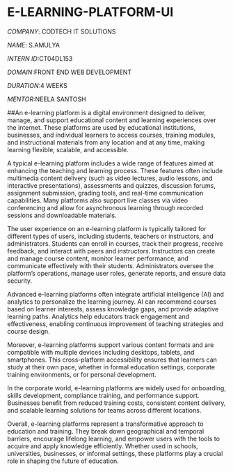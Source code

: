 # E-LEARNING-PLATFORM-UI

*COMPANY*: CODTECH IT SOLUTIONS

*NAME*: S.AMULYA

*INTERN ID*:CT04DL153

*DOMAIN*:FRONT END WEB DEVELOPMENT

*DURATION*:4 WEEKS

*MENTOR*:NEELA SANTOSH

##An e-learning platform is a digital environment designed to deliver, manage, and support educational content and learning experiences over the internet. These platforms are used by educational institutions, businesses, and individual learners to access courses, training modules, and instructional materials from any location and at any time, making learning flexible, scalable, and accessible.

A typical e-learning platform includes a wide range of features aimed at enhancing the teaching and learning process. These features often include multimedia content delivery (such as video lectures, audio lessons, and interactive presentations), assessments and quizzes, discussion forums, assignment submission, grading tools, and real-time communication capabilities. Many platforms also support live classes via video conferencing and allow for asynchronous learning through recorded sessions and downloadable materials.

The user experience on an e-learning platform is typically tailored for different types of users, including students, teachers or instructors, and administrators. Students can enroll in courses, track their progress, receive feedback, and interact with peers and instructors. Instructors can create and manage course content, monitor learner performance, and communicate effectively with their students. Administrators oversee the platform’s operations, manage user roles, generate reports, and ensure data security.

Advanced e-learning platforms often integrate artificial intelligence (AI) and analytics to personalize the learning journey. AI can recommend courses based on learner interests, assess knowledge gaps, and provide adaptive learning paths. Analytics help educators track engagement and effectiveness, enabling continuous improvement of teaching strategies and course design.

Moreover, e-learning platforms support various content formats and are compatible with multiple devices including desktops, tablets, and smartphones. This cross-platform accessibility ensures that learners can study at their own pace, whether in formal education settings, corporate training environments, or for personal development.

In the corporate world, e-learning platforms are widely used for onboarding, skills development, compliance training, and performance support. Businesses benefit from reduced training costs, consistent content delivery, and scalable learning solutions for teams across different locations.

Overall, e-learning platforms represent a transformative approach to education and training. They break down geographical and temporal barriers, encourage lifelong learning, and empower users with the tools to acquire and apply knowledge efficiently. Whether used in schools, universities, businesses, or informal settings, these platforms play a crucial role in shaping the future of education.
